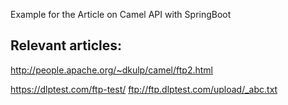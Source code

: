 Example for the Article on Camel API with SpringBoot


## Relevant articles:

http://people.apache.org/~dkulp/camel/ftp2.html

https://dlptest.com/ftp-test/
ftp://ftp.dlptest.com/upload/_abc.txt